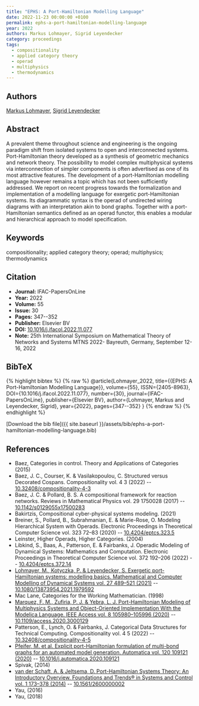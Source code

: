 ```yaml
---
title: "EPHS: A Port-Hamiltonian Modelling Language"
date: 2022-11-23 00:00:00 +0100
permalink: ephs-a-port-hamiltonian-modelling-language
year: 2022
authors: Markus Lohmayer, Sigrid Leyendecker
category: proceedings
tags:
  - compositionality
  - applied category theory
  - operad
  - multiphysics
  - thermodynamics
---
```

 
## Authors
[Markus Lohmayer](authors/markus-lohmayer), [Sigrid Leyendecker](authors/sigrid-leyendecker)
 
## Abstract
A prevalent theme throughout science and engineering is the ongoing paradigm shift from isolated systems to open and interconnected systems. Port-Hamiltonian theory developed as a synthesis of geometric mechanics and network theory. The possibility to model complex multiphysical systems via interconnection of simpler components is often advertised as one of its most attractive features. The development of a port-Hamiltonian modelling language however remains a topic which has not been sufficiently addressed. We report on recent progress towards the formalization and implementation of a modelling language for exergetic port-Hamiltonian systems. Its diagrammatic syntax is the operad of undirected wiring diagrams with an interpretation akin to bond graphs. Together with a port-Hamiltonian semantics defined as an operad functor, this enables a modular and hierarchical approach to model specification.
 
## Keywords
compositionality; applied category theory; operad; multiphysics; thermodynamics
 
## Citation
- **Journal:** IFAC-PapersOnLine
- **Year:** 2022
- **Volume:** 55
- **Issue:** 30
- **Pages:** 347--352
- **Publisher:** Elsevier BV
- **DOI:** [10.1016/j.ifacol.2022.11.077](https://doi.org/10.1016/j.ifacol.2022.11.077)
- **Note:** 25th International Symposium on Mathematical Theory of Networks and Systems MTNS 2022- Bayreuth, Germany, September 12-16, 2022
 
## BibTeX
{% highlight bibtex %}
{% raw %}
@article{Lohmayer_2022,
  title={{EPHS: A Port-Hamiltonian Modelling Language}},
  volume={55},
  ISSN={2405-8963},
  DOI={10.1016/j.ifacol.2022.11.077},
  number={30},
  journal={IFAC-PapersOnLine},
  publisher={Elsevier BV},
  author={Lohmayer, Markus and Leyendecker, Sigrid},
  year={2022},
  pages={347--352}
}
{% endraw %}
{% endhighlight %}
 
[Download the bib file]({{ site.baseurl }}/assets/bib/ephs-a-port-hamiltonian-modelling-language.bib)
 
## References
- Baez, Categories in control. Theory and Applications of Categories (2015)
- Baez, J. C., Courser, K. & Vasilakopoulou, C. Structured versus Decorated Cospans. Compositionality vol. 4 3 (2022) -- [10.32408/compositionality-4-3](https://doi.org/10.32408/compositionality-4-3)
- Baez, J. C. & Pollard, B. S. A compositional framework for reaction networks. Reviews in Mathematical Physics vol. 29 1750028 (2017) -- [10.1142/s0129055x17500283](https://doi.org/10.1142/s0129055x17500283)
- Bakirtzis, Compositional cyber-physical systems modeling. (2021)
- Breiner, S., Pollard, B., Subrahmanian, E. & Marie-Rose, O. Modeling Hierarchical System with Operads. Electronic Proceedings in Theoretical Computer Science vol. 323 72–83 (2020) -- [10.4204/eptcs.323.5](https://doi.org/10.4204/eptcs.323.5)
- Leinster, Higher Operads, Higher Categories. (2004)
- Libkind, S., Baas, A., Patterson, E. & Fairbanks, J. Operadic Modeling of Dynamical Systems: Mathematics and Computation. Electronic Proceedings in Theoretical Computer Science vol. 372 192–206 (2022) -- [10.4204/eptcs.372.14](https://doi.org/10.4204/eptcs.372.14)
- [Lohmayer, M., Kotyczka, P. & Leyendecker, S. Exergetic port-Hamiltonian systems: modelling basics. Mathematical and Computer Modelling of Dynamical Systems vol. 27 489–521 (2021)](exergetic-port-hamiltonian-systems-modelling-basics) -- [10.1080/13873954.2021.1979592](https://doi.org/10.1080/13873954.2021.1979592)
- Mac Lane, Categories for the Working Mathematician. (1998)
- [Marquez, F. M., Zufiria, P. J. & Yebra, L. J. Port-Hamiltonian Modeling of Multiphysics Systems and Object-Oriented Implementation With the Modelica Language. IEEE Access vol. 8 105980–105996 (2020)](port-hamiltonian-modeling-of-multiphysics-systems-and-object-oriented-implementation-with-the-modelica-language) -- [10.1109/access.2020.3000129](https://doi.org/10.1109/access.2020.3000129)
- Patterson, E., Lynch, O. & Fairbanks, J. Categorical Data Structures for Technical Computing. Compositionality vol. 4 5 (2022) -- [10.32408/compositionality-4-5](https://doi.org/10.32408/compositionality-4-5)
- [Pfeifer, M. et al. Explicit port-Hamiltonian formulation of multi-bond graphs for an automated model generation. Automatica vol. 120 109121 (2020)](explicit-port-hamiltonian-formulation-of-multi-bond-graphs-for-an-automated-model-generation) -- [10.1016/j.automatica.2020.109121](https://doi.org/10.1016/j.automatica.2020.109121)
- Spivak, (2014)
- [van der Schaft, A. & Jeltsema, D. Port-Hamiltonian Systems Theory: An Introductory Overview. Foundations and Trends® in Systems and Control vol. 1 173–378 (2014)](port-hamiltonian-systems-theory-an-introductory-overview) -- [10.1561/2600000002](https://doi.org/10.1561/2600000002)
- Yau, (2016)
- Yau, (2018)

